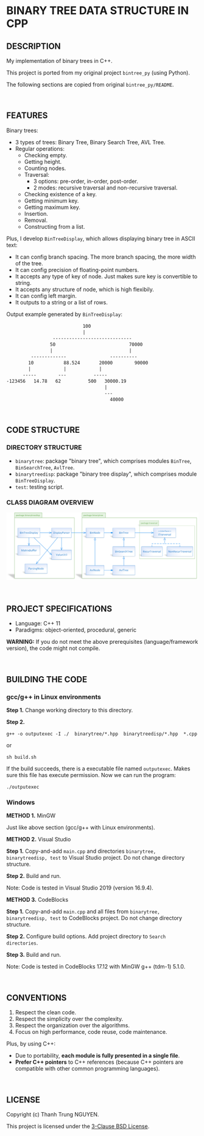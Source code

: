 # BINARY TREE DATA STRUCTURE IN CPP

## DESCRIPTION

My implementation of binary trees in C++.

This project is ported from my original project ```bintree_py``` (using Python).

The following sections are copied from original ```bintree_py/README```.

&nbsp;

## FEATURES

Binary trees:

- 3 types of trees: Binary Tree, Binary Search Tree, AVL Tree.
- Regular operations:
  - Checking empty.
  - Getting height.
  - Counting nodes.
  - Traversal:
    - 3 options: pre-order, in-order, post-order.
    - 2 modes: recursive traversal and non-recursive traversal.
  - Checking existence of a key.
  - Getting minimum key.
  - Getting maximum key.
  - Insertion.
  - Removal.
  - Constructing from a list.

Plus, I develop ```BinTreeDisplay```, which allows displaying binary tree in ASCII text:

- It can config branch spacing. The more branch spacing, the more width of the tree.
- It can config precision of floating-point numbers.
- It accepts any type of key of node. Just makes sure key is convertible to string.
- It accepts any structure of node, which is high flexibily.
- It can config left margin.
- It outputs to a string or a list of rows.

Output example generated by ```BinTreeDisplay```:

```text
                            100
                            |
                 -----------------------------
                50                           70000
                |                            |
         -------------                ----------
        10           88.524       20000        90000
        |            |            |
      -----        ---          -----
-123456   14.78   62          500   30000.19
                                    |
                                    ---
                                      40000
```

&nbsp;

## CODE STRUCTURE

### DIRECTORY STRUCTURE

- ```binarytree```: package "binary tree", which comprises modules ```BinTree```, ```BinSearchTree```, ```AvlTree```.
- ```binarytreedisp```: package "binary tree display", which comprises module ```BinTreeDisplay```.
- ```test```: testing script.

### CLASS DIAGRAM OVERVIEW

![Class diagram overvieww](../bintree_py/class-diagram-overview.png)

&nbsp;

## PROJECT SPECIFICATIONS

- Language: C++ 11
- Paradigms: object-oriented, procedural, generic

**WARNING:** If you do not meet the above prerequisites (language/framework version), the code might not compile.

&nbsp;

## BUILDING THE CODE

### gcc/g++ in Linux environments

**Step 1.** Change working directory to this directory.

**Step 2.**

```shell
g++ -o outputexec -I ./  binarytree/*.hpp  binarytreedisp/*.hpp  *.cpp
```

or

```shell
sh build.sh
```

If the build succeeds, there is a executable file named ```outputexec```. Makes sure this file has execute permission. Now we can run the program:

```shell
./outputexec
```

### Windows

**METHOD 1.** MinGW

Just like above section (gcc/g++ with Linux environments).

**METHOD 2.** Visual Studio

**Step 1.** Copy-and-add ```main.cpp``` and directories ```binarytree, binarytreedisp, test``` to Visual Studio project. Do not change directory structure.

**Step 2.** Build and run.

Note: Code is tested in Visual Studio 2019 (version 16.9.4).

**METHOD 3.** CodeBlocks

**Step 1.** Copy-and-add ```main.cpp``` and all files from ```binarytree, binarytreedisp, test``` to CodeBlocks project. Do not change directory structure.

**Step 2.** Configure build options. Add project directory to ```Search directories```.

**Step 3.** Build and run.

Note: Code is tested in CodeBlocks 17.12 with MinGW g++ (tdm-1) 5.1.0.

&nbsp;

## CONVENTIONS

1. Respect the clean code.
2. Respect the simplicity over the complexity.
3. Respect the organization over the algorithms.
4. Focus on high performance, code reuse, code maintenance.

Plus, by using C++:

- Due to portability, **each module is fully presented in a single file**.
- **Prefer C++ pointers** to C++ references (because C++ pointers are compatible with other common programming languages).

&nbsp;

## LICENSE

Copyright (c) Thanh Trung NGUYEN.

This project is licensed under the [3-Clause BSD License](LICENSE.txt).
